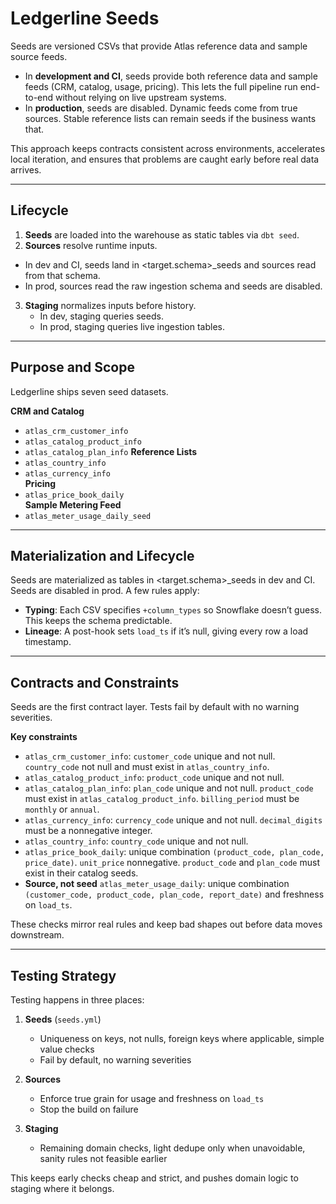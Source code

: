 # Ledgerline Seeds

Seeds are versioned CSVs that provide Atlas reference data and sample source feeds.  

- In **development and CI**, seeds provide both reference data and sample feeds (CRM, catalog, usage, pricing). This lets the full pipeline run end-to-end without relying on live upstream systems.  
- In **production**, seeds are disabled. Dynamic feeds come from true sources. Stable reference lists can remain seeds if the business wants that.

This approach keeps contracts consistent across environments, accelerates local iteration, and ensures that problems are caught early before real data arrives.

---

## Lifecycle

1. **Seeds** are loaded into the warehouse as static tables via `dbt seed`.  
2. **Sources** resolve runtime inputs.  
- In dev and CI, seeds land in <target.schema>_seeds and sources read from that schema.
- In prod, sources read the raw ingestion schema and seeds are disabled.
3. **Staging** normalizes inputs before history.  
   - In dev, staging queries seeds.  
   - In prod, staging queries live ingestion tables.  

---

## Purpose and Scope

Ledgerline ships seven seed datasets.

**CRM and Catalog**  
- `atlas_crm_customer_info`
- `atlas_catalog_product_info` 
- `atlas_catalog_plan_info`
**Reference Lists**  
- `atlas_country_info`  
- `atlas_currency_info`  
**Pricing**  
- `atlas_price_book_daily`  
**Sample Metering Feed**  
- `atlas_meter_usage_daily_seed`

---

## Materialization and Lifecycle

Seeds are materialized as tables in <target.schema>_seeds in dev and CI. Seeds are disabled in prod. A few rules apply:

- **Typing**: Each CSV specifies `+column_types` so Snowflake doesn’t guess. This keeps the schema predictable.  
- **Lineage**: A post-hook sets `load_ts` if it’s null, giving every row a load timestamp.  

---

## Contracts and Constraints

Seeds are the first contract layer. Tests fail by default with no warning severities.

**Key constraints**

- `atlas_crm_customer_info`: `customer_code` unique and not null. `country_code` not null and must exist in `atlas_country_info`.
- `atlas_catalog_product_info`: `product_code` unique and not null.
- `atlas_catalog_plan_info`: `plan_code` unique and not null. `product_code` must exist in `atlas_catalog_product_info`. `billing_period` must be `monthly` or `annual`.
- `atlas_currency_info`: `currency_code` unique and not null. `decimal_digits` must be a nonnegative integer.
- `atlas_country_info`: `country_code` unique and not null.
- `atlas_price_book_daily`: unique combination `(product_code, plan_code, price_date)`. `unit_price` nonnegative. `product_code` and `plan_code` must exist in their catalog seeds.
- **Source, not seed** `atlas_meter_usage_daily`: unique combination `(customer_code, product_code, plan_code, report_date)` and freshness on `load_ts`.

These checks mirror real rules and keep bad shapes out before data moves downstream.

---

## Testing Strategy

Testing happens in three places:

1. **Seeds** (`seeds.yml`)  
   - Uniqueness on keys, not nulls, foreign keys where applicable, simple value checks  
   - Fail by default, no warning severities

2. **Sources**  
   - Enforce true grain for usage and freshness on `load_ts`  
   - Stop the build on failure

3. **Staging**  
   - Remaining domain checks, light dedupe only when unavoidable, sanity rules not feasible earlier

This keeps early checks cheap and strict, and pushes domain logic to staging where it belongs.